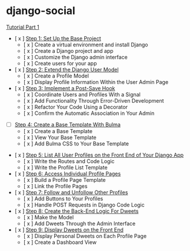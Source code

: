 # django-social

[Tutorial Part 1](https://realpython.com/django-social-network-1/)
- [ x ] [Step 1: Set Up the Base Project](https://realpython.com/django-social-network-1/#step-1-set-up-the-base-project)
    - [ x ] Create a virtual environment and install Django
    - [ x ] Create a Django project and app
    - [ x ] Customize the Django admin interface
    - [ x ] Create users for your app
- [ x ] [Step 2: Extend the Django User Model](https://realpython.com/django-social-network-1/#step-2-extend-the-django-user-model)
    - [ x ] Create a Profile Model
    - [ x ] Display Profile Information Within the User Admin Page
- [ x ] [Step 3: Implement a Post-Save Hook](https://realpython.com/django-social-network-1/#step-3-implement-a-post-save-hook)
    - [ x ] Coordinate Users and Profiles With a Signal
    - [ x ] Add Functionality Through Error-Driven Development
    - [ x ] Refactor Your Code Using a Decorator
    - [ x ] Confirm the Automatic Association in Your Admin
- [  ] [Step 4: Create a Base Template With Bulma](https://realpython.com/django-social-front-end-2/#step-4-create-a-base-template-with-bulma)
    - [ x ] Create a Base Template
    - [ x ] View Your Base Template
    - [ x ] Add Bulma CSS to Your Base Template
- [ x ] [Step 5: List All User Profiles on the Front End of Your Django App](https://realpython.com/django-social-front-end-2/#step-5-list-all-user-profiles-on-the-front-end-of-your-django-app)
    - [ x ] Write the Routes and Code Logic
    - [ x ] Write the Profile List Template
- [ x ] [Step 6: Access Individual Profile Pages](https://realpython.com/django-social-front-end-2/#step-6-access-individual-profile-pages)
    - [ x ] Build a Profile Page Template
    - [ x ] Link the Profile Pages
- [ x ] [Step 7: Follow and Unfollow Other Profiles](https://realpython.com/django-social-post-3/#step-7-follow-and-unfollow-other-profiles)
    - [ x ] Add Buttons to Your Profiles
    - [ x ] Handle POST Requests in Django Code Logic
- [ x ] [Step 8: Create the Back-End Logic For Dweets](https://realpython.com/django-social-post-3/#step-8-create-the-back-end-logic-for-dweets)
    - [ x ] Make the Model
    - [ x ] Add Dweets Through the Admin Interface
- [ x ] [Step 9: Display Dweets on the Front End](https://realpython.com/django-social-post-3/#step-9-display-dweets-on-the-front-end)
    - [ x ] Display Personal Dweets on Each Profile Page
    - [ x ] Create a Dashboard View